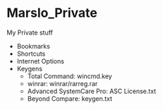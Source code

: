 Marslo_Private
==============

My Private stuff
- Bookmarks
- Shortcuts
- Internet Options
- Keygens
    - Total Command: wincmd.key
    - winrar: winrar/rarreg.rar
    - Advanced SystemCare Pro: ASC License.txt
    - Beyond Compare: keygen.txt


